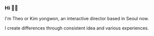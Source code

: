 ### Hi 👋🏻

I'm Theo or Kim yongwon, an interactive director based in Seoul now.

I create differences through consistent idea and various experiences.
